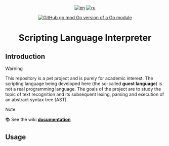 <div align="center">

  [![en](https://img.shields.io/badge/lang-en-green.svg)](https://github.com/DenisKozarezov/interpreter/blob/master/README.md)
  [![ru](https://img.shields.io/badge/lang-ru-red.svg)](https://github.com/DenisKozarezov/interpreter/blob/master/README-ru.md)

  [![GitHub go.mod Go version of a Go module](https://img.shields.io/github/go-mod/go-version/DenisKozarezov/interpreter.svg)](https://github.com/DenisKozarezov)

  <h1>Scripting Language Interpreter</h1>

</div>

## Introduction

> [!WARNING]
> This repository is a pet project and is purely for academic interest. The scripting language being developed
> here (the so-called **guest language**) is not a real programming language. The goals of the project are
> to study the topic of text recognition and its subsequent lexing, parsing and execution of an abstract
> syntax tree (AST).

> [!NOTE]
> 📚 See the wiki **[documentation]()**

## Usage